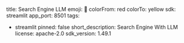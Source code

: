 title: Search Engine LLM
emoji: 🏃
colorFrom: red
colorTo: yellow
sdk: streamlit
app_port: 8501
tags:
  - streamlit
pinned: false
short_description: Search Engine With LLM
license: apache-2.0
sdk_version: 1.49.1
